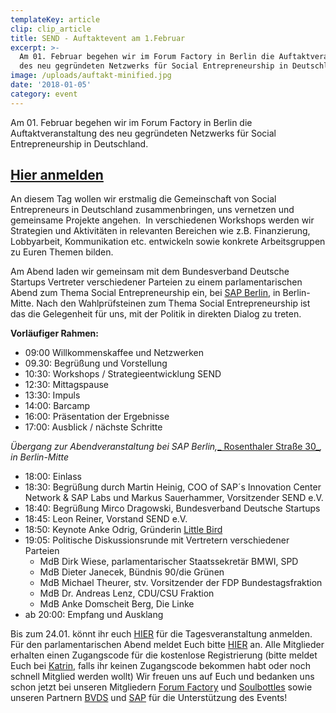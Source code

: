 ```yaml
---
templateKey: article
clip: clip_article
title: SEND - Auftaktevent am 1.Februar
excerpt: >-
  Am 01. Februar begehen wir im Forum Factory in Berlin die Auftaktveranstaltung
  des neu gegründeten Netzwerks für Social Entrepreneurship in Deutschland.
image: /uploads/auftakt-minified.jpg
date: '2018-01-05'
category: event
---
```

Am 01. Februar begehen wir im Forum Factory in Berlin die Auftaktveranstaltung des neu gegründeten Netzwerks für Social Entrepreneurship in Deutschland. 

## [Hier anmelden](https://www.eventbrite.com/e/send-auftaktevent-tickets-41754325311)

An diesem Tag wollen wir erstmalig die Gemeinschaft von Social Entrepreneurs in Deutschland zusammenbringen, uns vernetzen und gemeinsame Projekte angehen.  In verschiedenen Workshops werden wir Strategien und Aktivitäten in relevanten Bereichen wie z.B. Finanzierung, Lobbyarbeit, Kommunikation etc. entwickeln sowie konkrete Arbeitsgruppen zu Euren Themen bilden. 

Am Abend laden wir gemeinsam mit dem Bundesverband Deutsche Startups Vertreter verschiedener Parteien zu einem parlamentarischen Abend zum Thema Social Entrepreneurship ein,  bei [SAP Berlin](https://www.google.com/maps?q=Rosenthaler+Stra%C3%9Fe+30&entry=gmail&source=g), in Berlin-Mitte. Nach den Wahlprüfsteinen zum Thema Social Entrepreneurship ist das die Gelegenheit für uns, mit der Politik in direkten Dialog zu treten. 

**Vorläufiger Rahmen:**

* 09:00 Willkommenskaffee und Netzwerken
* 09.30: Begrüßung und Vorstellung
* 10:30: Workshops / Strategieentwicklung SEND
* 12:30: Mittagspause
* 13:30: Impuls
* 14:00: Barcamp 
* 16:00: Präsentation der Ergebnisse
* 17:00: Ausblick / nächste Schritte

_Übergang zur Abendveranstaltung bei SAP Berlin,_[_ Rosenthaler Straße 30_](https://www.google.com/maps?q=Rosenthaler+Stra%C3%9Fe+30&entry=gmail&source=g)_, in Berlin-Mitte_

* 18:00: Einlass 
* 18:30: Begrüßung durch Martin Heinig, COO of SAP´s Innovation Center Network & SAP Labs und Markus Sauerhammer, Vorsitzender SEND e.V.
* 18:40: Begrüßung Mirco Dragowski, Bundesverband Deutsche Startups
*  18:45: Leon Reiner, Vorstand SEND e.V.
* 18:50: Keynote Anke Odrig,  Gründerin [Little Bird](https://www.little-bird.de/)
* 19:05: Politische Diskussionsrunde mit Vertretern verschiedener Parteien
  * MdB Dirk Wiese, parlamentarischer Staatssekretär BMWI, SPD
  * MdB Dieter Janecek, Bündnis 90/die Grünen
  * MdB Michael Theurer, stv. Vorsitzender der FDP Bundestagsfraktion
  * MdB Dr. Andreas Lenz, CDU/CSU Fraktion
  * MdB Anke Domscheit Berg, Die Linke
* ab 20:00: Empfang und Ausklang

Bis zum 24.01. könnt ihr euch [HIER](https://www.eventbrite.com/e/send-auftaktevent-tickets-41754325311) für die Tagesveranstaltung anmelden. Für den parlamentarischen Abend meldet Euch bitte [HIER](https://www.eventbrite.de/e/politischer-dialog-zum-thema-social-entrepreneurship-tickets-42017476403?utm_term=eventurl_text) an. Alle Mitglieder erhalten einen Zugangscode für die kostenlose Registrierung (bitte meldet Euch bei [Katrin](mailto:katrin.elsemann@send-ev.de), falls ihr keinen Zugangscode bekommen habt oder noch schnell Mitglied werden wollt)
Wir freuen uns auf Euch und bedanken uns schon jetzt bei unseren Mitgliedern [Forum Factory](http://www.forum-factory.de/Eventgallerie-Seminar-und-Tagungslocation.1.0.html) und [Soulbottles](https://www.soulbottles.de/) sowie unseren Partnern [BVDS](https://deutschestartups.org/) und [SAP](https://www.sap.com/germany/index.html) für die Unterstützung des Events!
